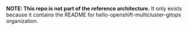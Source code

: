 **NOTE: This repo is not part of the reference architecture.** It only exists
because it contains the README for hello-openshift-multicluster-gitops
organization.
